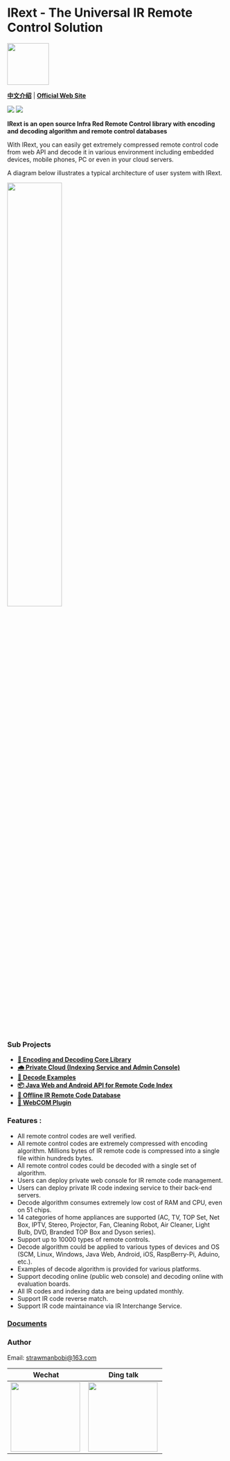 # IRext - The Universal IR Remote Control Solution

<img src="http://irext-static.oss-cn-hangzhou.aliyuncs.com/icon.png" height="96" width="96">

__[中文介绍](https://github.com/irext/irext/blob/master/README-cn.md)__ | __[Official Web Site](https://irext.net)__


![](https://img.shields.io/github/license/irext/core.svg?style=flat)
![](https://img.shields.io/badge/release-0.2.5-green.svg)

__IRext is an open source Infra Red Remote Control library with encoding and decoding algorithm and remote control databases__

With IRext, you can easily get extremely compressed remote control code from web API and decode it in various environment including embedded devices, mobile phones, PC or even in your cloud servers.

A diagram below illustrates a typical architecture of user system with IRext.

<img src="http://irext-static.oss-cn-hangzhou.aliyuncs.com/irext_framework.png" width="50%" height="50%">

### __Sub Projects__
- __[📡 Encoding and Decoding Core Library](https://github.com/irext/core)__
- __[🌧️ Private Cloud (Indexing Service and Admin Console)](https://github.com/irext/private-cloud)__
- __[📙 Decode Examples](https://github.com/irext/irext-examples)__
- __[📦 Java Web and Android API for Remote Code Index](https://github.com/irext/irext-web-api)__
- __[🧰 Offline IR Remote Code Database](https://github.com/irext/database)__
- __[🔌 WebCOM Plugin](https://github.com/irext/irext-web-com)__

### Features :
- All remote control codes are well verified.
- All remote control codes are extremely compressed with encoding algorithm. Millions bytes of IR remote code is compressed into a single file within hundreds bytes.
- All remote control codes could be decoded with a single set of algorithm.
- Users can deploy private web console for IR remote code management.
- Users can deploy private IR code indexing service to their back-end servers.
- Decode algorithm consumes extremely low cost of RAM and CPU, even on 51 chips.
- 14 categories of home appliances are supported (AC, TV, TOP Set, Net Box, IPTV, Stereo, Projector, Fan, Cleaning Robot, Air Cleaner, Light Bulb, DVD, Branded TOP Box and Dyson series).
- Support up to 10000 types of remote controls.
- Decode algorithm could be applied to various types of devices and OS (SCM, Linux, Windows, Java Web, Android, iOS, RaspBerry-Pi, Aduino, etc.).
- Examples of decode algorithm is provided for various platforms.
- Support decoding online (public web console) and decoding online with evaluation boards.
- All IR codes and indexing data are being updated monthly.
- Support IR code reverse match.
- Support IR code maintainance via IR Interchange Service.


### [Documents](https://irext.net/doc/)


### Author

Email: strawmanbobi@163.com

Wechat                     |  Ding talk
:-------------------------:|:-------------------------:
<img src="http://irext-static.oss-cn-hangzhou.aliyuncs.com/author_wechat.png" align="left" height="160" width="160">  |  <img src="http://irext-static.oss-cn-hangzhou.aliyuncs.com/author_dingtalk.png" align="left" height="160" width="160">
